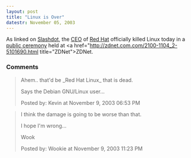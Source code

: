 ```yaml
---
layout: post
title: "Linux is Over"
datestr: November 05, 2003
---
```


As linked on <a href="http://slashdot.org/article.pl?sid=03/11/04/2312225">Slashdot</a>, the <a href="http://www.redhat.com/about/corporate/team/szulik.html" title="Matthew J. Szulik">CEO</a> of <a href="http://www.redhat.com/">Red Hat</a> officially killed Linux today in a <a href="http://zdnet.com.com/2100-1104_2-5101690.html" title="Red Hat: Stick with Windows at home">public ceremony</a> held at <a href="http://zdnet.com.com/2100-1104_2-5101690.html title="ZDNet">ZDNet</a>.

### Comments

<blockquote>
Ahem.. that'd be _Red Hat Linux_ that is dead.

Says the Debian GNU/Linux user...<br />

<div class="post-meta">Posted by: Kevin at November  9, 2003 06:53 PM</div> </blockquote>

<blockquote>
I think the damage is going to be worse than that.

I hope I'm wrong...

Wook
<div class="post-meta">Posted by: Wookie at November  9, 2003 11:23 PM</div> </blockquote>

